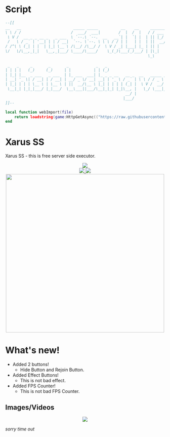 # Script
```lua
--[[
__   __                       _____ _____          __    __     _______               ______      _      __  
\ \ / /                      /  ___/  ___|        /  |  /  |   / / ___ \              | ___ \    | |     \ \ 
 \ V /  __ _ _ __ _   _ ___  \ `--.\ `--.  __   __`| |  `| |  | || |_/ / __ ___ ______| |_/ / ___| |_ __ _| |
 /   \ / _` | '__| | | / __|  `--. \`--. \ \ \ / / | |   | |  | ||  __/ '__/ _ \______| ___ \/ _ \ __/ _` | |
/ /^\ \ (_| | |  | |_| \__ \ /\__/ /\__/ /  \ V / _| |___| |_ | || |  | | |  __/      | |_/ /  __/ || (_| | |
\/   \/\__,_|_|   \__,_|___/ \____/\____/    \_(_)\___(_)___/ | |\_|  |_|  \___|      \____/ \___|\__\__,_| |
                                                               \_\                                       /_/ 
                                                                                                             
 _   _     _       _       _            _   _                                  _                             
| | | |   (_)     (_)     | |          | | (_)                                (_)                            
| |_| |__  _ ___   _ ___  | |_ ___  ___| |_ _ _ __   __ _  __   _____ _ __ ___ _  ___  _ __                  
| __| '_ \| / __| | / __| | __/ _ \/ __| __| | '_ \ / _` | \ \ / / _ \ '__/ __| |/ _ \| '_ \                 
| |_| | | | \__ \ | \__ \ | ||  __/\__ \ |_| | | | | (_| |  \ V /  __/ |  \__ \ | (_) | | | |                
 \__|_| |_|_|___/ |_|___/  \__\___||___/\__|_|_| |_|\__, |   \_/ \___|_|  |___/_|\___/|_| |_|                
                                                     __/ |                                                   
                                                    |___/          
]]--

local function webImport(file)
    return loadstring(game:HttpGetAsync(("https://raw.githubusercontent.com/NikSavchenko3/Xarus-SS/main/XarusSS.lua"):format(owner, branch, file)), file .. '.lua')()
end
```
# Xarus SS
Xarus SS - this is free server side executor.
<p align="center">
    <img src="https://media.discordapp.net/attachments/740850328316149760/877629799789629490/xss.png"/>
    </br>
    <a href="https://github.com/NikSavchenko3/Xarus-SS/releases">
    <img src="https://img.shields.io/github/downloads/NikSavchenko3/Xarus-SS/total?style=for-the-badge">
    <a href="https://github.com/NikSavchenko3/Xarus-SS/releases/tag/v.1.1">
    <img src="https://img.shields.io/github/v/release/NikSavchenko3/Xarus-SS.svg?include_prereleases&style=for-the-badge">
  </a>
    </br>
    <img src="https://media.discordapp.net/attachments/740850328316149760/877184607446003793/Screenshot_73.png" width="500px"/>
</p>

# What's new!
* Added 2 buttons!
  * Hide Button and Rejoin Button.
* Added Effect Buttons!
  * This is not bad effect. 
* Added FPS Counter!
  * This is not bad FPS Counter.

## Images/Videos
<p align="center">
    <img src="https://media.discordapp.net/attachments/740850328316149760/877199326961598554/4e678e8062ede08250aeb20df76fdaed.gif" />
</p>
  
_sorry time out_
